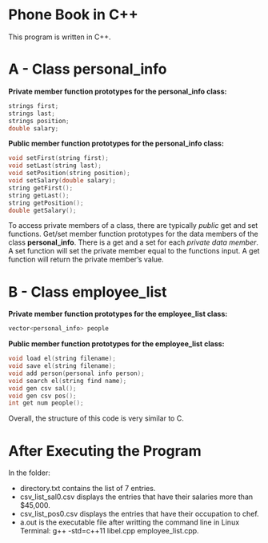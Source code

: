 # Phone Book in C++
This program is written in C++.

# A - Class personal_info
**Private member function prototypes for the personal_info class:** 
```C++
strings first;                           
strings last;                        
strings position;                        
double salary;                 
```
**Public member function prototypes for the personal_info class:**                              
```C++
void setFirst(string first);                                  
void setLast(string last);                    
void setPosition(string position);                      
void setSalary(double salary);                      
string getFirst();                                
string getLast();                           
string getPosition();                           
double getSalary();                           
```
To access private members of a class, there are typically *public* get and set functions. Get/set member function prototypes for the data members of the class **personal_info**. There is a get and a set for each *private data member*.
A set function will set the private member equal to the functions input.
A get function will return the private member’s value.

# B - Class employee_list
**Private member function prototypes for the employee_list class:** 
```C++
vector<personal_info> people
```
**Public member function prototypes for the employee_list class:** 
```C++
void load el(string filename);
void save el(string filename);
void add person(personal info person);
void search el(string find name);
void gen csv sal();
void gen csv pos();
int get num people();
```
Overall, the structure of this code is very similar to C.

# After Executing the Program
In the folder:
* directory.txt contains the list of 7 entries.
* csv_list_sal0.csv displays the entries that have their salaries more than $45,000.
* csv_list_pos0.csv displays the entries that have their occupation to chef.
* a.out is the executable file after writting the command line in Linux Terminal: g++ -std=c++11 libel.cpp employee_list.cpp.
